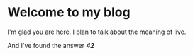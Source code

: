 # Welcome to my blog

I'm glad you are here. I plan to talk about the meaning of live.

And I've found the answer **_42_**
